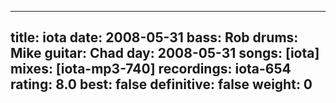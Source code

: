 
---
title: iota
date: 2008-05-31
bass:	Rob
drums:	Mike
guitar:	Chad
day: 2008-05-31
songs: [iota]
mixes: [iota-mp3-740]
recordings: iota-654
rating: 8.0
best: false
definitive: false
weight: 0
---

